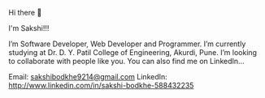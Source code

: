 Hi there 👋
 
 I'm Sakshi!!!
 
 I’m Software Developer, Web Developer and Programmer.
 I’m currently studying at Dr. D. Y. Patil College of Engineering, Akurdi, Pune.
 I’m looking to collaborate with people like you.
 You can also find me on LinkedIn...

Email: sakshibodkhe9214@gmail.com
LinkedIn: http://www.linkedin.com/in/sakshi-bodkhe-588432235
